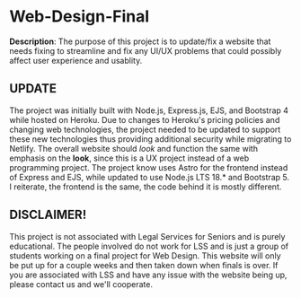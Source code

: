 # Web-Design-Final

**Description**: The purpose of this project is to update/fix a website that needs fixing to streamline and fix any UI/UX problems that could possibly affect user experience and usablity.

## UPDATE
The project was initially built with Node.js, Express.js, EJS, and Bootstrap 4 while hosted on Heroku. Due to changes to Heroku's pricing policies and changing web technologies, the project needed to be updated to support these new technologies thus providing additional security while migrating to Netlify. The overall website should *look* and function the same with emphasis on the **look**, since this is a UX project instead of a web programming project. The project know uses Astro for the frontend instead of Express and EJS, while updated to use Node.js LTS 18.* and Bootstrap 5. I reiterate, the frontend is the same, the code behind it is mostly different.

## DISCLAIMER!
This project is not associated with Legal Services for Seniors and is purely educational. The people involved do not work for LSS and is just a group of students working on a final project for Web Design. This website will only be put up for a couple weeks and then taken down when finals is over. If you are associated with LSS and have any issue with the website being up, please contact us and we'll cooperate.